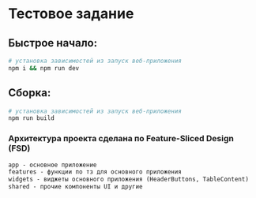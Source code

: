 # Тестовое задание

## Быстрое начало:

```bash
# установка зависимостей из запуск веб-приложения 
npm i && npm run dev
```

## Сборка:

```bash
# установка зависимостей из запуск веб-приложения 
npm run build
```

### Архитектура проекта сделана по Feature-Sliced Design (FSD)
```txt
app - основное приложение
features - функции по тз для основного приложения
widgets - виджеты основного приложения (HeaderButtons, TableContent)
shared - прочие компоненты UI и другие
```